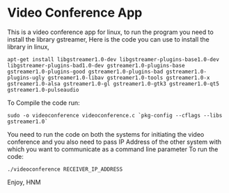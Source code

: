 # Video Conference App
This is a video conference app for linux, to run the program you need to install the library gstreamer,
Here is the code you can use to install the library in linux,
```
apt-get install libgstreamer1.0-dev libgstreamer-plugins-base1.0-dev libgstreamer-plugins-bad1.0-dev gstreamer1.0-plugins-base gstreamer1.0-plugins-good gstreamer1.0-plugins-bad gstreamer1.0-plugins-ugly gstreamer1.0-libav gstreamer1.0-tools gstreamer1.0-x gstreamer1.0-alsa gstreamer1.0-gl gstreamer1.0-gtk3 gstreamer1.0-qt5 gstreamer1.0-pulseaudio
```

To Compile the code run:

```
sudo -o videoconference videoconference.c `pkg-config --cflags --libs gstreamer1.0`
```

You need to run the code on both the systems for initiating the video conference and you also need to pass IP Address of the other system with which you want to communicate as a command line parameter
To run the code:

```
./videoconference RECEIVER_IP_ADDRESS
```

Enjoy,
HNM
